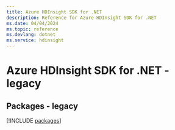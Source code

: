 ```yaml
---
title: Azure HDInsight SDK for .NET
description: Reference for Azure HDInsight SDK for .NET
ms.date: 04/04/2024
ms.topic: reference
ms.devlang: dotnet
ms.service: hdinsight
---
```

# Azure HDInsight SDK for .NET - legacy
## Packages - legacy
[!INCLUDE [packages](hdinsight-index.md)]